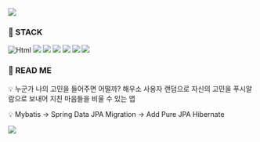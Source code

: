 <img src="https://capsule-render.vercel.app/api?type=waving&color=BDBDC8&height=150&section=header&text=🔥🖥️Haewooso%20Back-End%20Repository!🖥️🔥&fontSize=30&fontAlignY=30" />

### 📌 STACK
<img alt="Html" src ="https://img.shields.io/badge/JAVA-grey"></img>
<img src="https://img.shields.io/badge/SpringBoot-darkgreen?style=flat&logo=Spring Boot&logoColor=black"/>
<img src="https://img.shields.io/badge/REST API-olive"/>
<img src="https://img.shields.io/badge/Spring Data JPA-darkgreen"/>
<img src="https://img.shields.io/badge/Mybatis-black"/>
<img src="https://img.shields.io/badge/PostgreSQL-cadetblue?style=flat&logo=PostgreSQL&logoColor=black"/>
<img src="https://img.shields.io/badge/Swagger-olive"/>

### 📌 READ ME
💡 누군가 나의 고민을 들어주면 어떨까? 해우소 사용자 랜덤으로 자신의 고민을 푸시알람으로 보내어 지친 마음들을 비울 수 있는 앱

💡 Mybatis -> Spring Data JPA Migration -> Add Pure JPA Hibernate

<img src="https://capsule-render.vercel.app/api?type=waving&color=BDBDC8&height=150&section=footer" />
